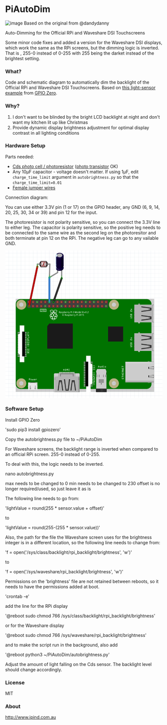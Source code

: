 # PiAutoDim
![image](https://github.com/dandydanny/PiAutoDim/blob/master/screenshot.gif)
Based on the original from @dandydanny

Auto-Dimming for the Official RPi and Waveshare DSI Touchscreens

Some minor code fixes and added a version for the Waveshare DSI displays, which work the same as the RPi screens, but the dimming logic is inverted. That is , 255-0 instead of 0-255 with 255 being the darket instead of the brightest setting.


### What?
Code and schematic diagram to automatically dim the backlight of the Official RPi and Waveshare DSI Touchscreens. Based on [this light-sensor example](https://gpiozero.readthedocs.io/en/stable/recipes.html#light-sensor) from [GPIO Zero](https://www.raspberrypi.org/blog/gpio-zero-a-friendly-python-api-for-physical-computing/).

### Why?
1. I don't want to be blinded by the bright LCD backlight at night and don't want my kitchen lit up like Christmas
1. Provide dynamic display brightness adjustment for optimal display contrast in all lighting conditions

### Hardware Setup
Parts needed:
* [Cds photo cell / photoresistor](https://www.adafruit.com/product/161) ([photo transistor](https://www.adafruit.com/product/2831) OK)
* Any 10µF capacitor - voltage doesn't matter. If using 1µF, edit `charge_time_limit` argument in `autobrightness.py` so that the `charge_time_limit=0.01`
* [Female jumper wires](https://www.adafruit.com/product/1951)

Connection diagram:

You can use either 3.3V pin (1 or 17) on the GPIO header, any GND (6, 9, 14, 20, 25, 30, 34 or 39) and pin 12 for the input.

The photoresistor is not polarity sensitive, so you can connect the 3.3V line to either leg. The capacitor is polarity sensitive, so the positive leg needs to be connected to the same wire as the second leg on the photoresitor and both terminate at pin 12 on the RPi. The negative leg can go to any vailable GND.

![image](https://github.com/morphias2004/PiAutoDim/blob/master/Wiring%20Diagram.PNG)

### Software Setup

Install GPIO Zero

'sudo pip3 install gpiozero'

Copy the autobrightness.py file to ~/PiAutoDim

For Waveshare screens, the backlight range is inverted when compared to an official RPi screen. 255-0 instead of 0-255.

To deal with this, the logic needs to be inverted.

nano autobrightness.py

max needs to be changed to 0
min needs to be changed to 230
offset is no longer required/used, so just leave it as is

The following line needs to go from:

'lightValue = round(255 * sensor.value + offset)'

to 

'lightValue = round(255-(255 * sensor.value))'

Also, the path for the file the Waveshare screen uses for the brightness integer is in a different location, so the
following line needs to change from:

'f = open('/sys/class/backlight/rpi_backlight/brightness', 'w')'

to

'f = open('/sys/waveshare/rpi_backlight/brightness', 'w')'

Permissions on the 'brightness' file are not retained between reboots, so it needs to have the permissions added
at boot.

'crontab -e'

add the line for the RPi display

'@reboot sudo chmod 766 /sys/class/backlight/rpi_backlight/brightness'

or for the Waveshare display

'@reboot sudo chmod 766 /sys/waveshare/rpi_backlight/brightness'

and to make the script run in the background, also add

'@reboot python3 ~/PiAutoDim/autobrightness.py'

Adjust the amount of light falling on the Cds sensor. The backlight level should change accordingly.

### License

MIT

### About
http://www.ipind.com.au
